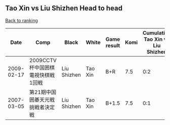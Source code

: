 ## Tao Xin vs Liu Shizhen Head to head

[Back to ranking](../../index.md)




| **Date** | **Comp** | **Black** | **White** | **Game result** | **Komi** | **Cumulative Tao Xin vs Liu Shizhen** | **Tao Xin streak** | **Liu Shizhen streak** | 
| --- | --- | --- | --- | --- | --- | --- | --- | --- |
| 2009-02-17 | 2009CCTV杯中国囲棋電視快棋戦1回戦 | Liu Shizhen | Tao Xin | B+R | 7.5 | 0:2 | 0 | 2 | 
| 2007-03-05 | 第21期中国囲碁天元戦挑戦者決定戦 | Liu Shizhen | Tao Xin | B+1.5 | 7.5 | 0:1 | 0 | 1 |




